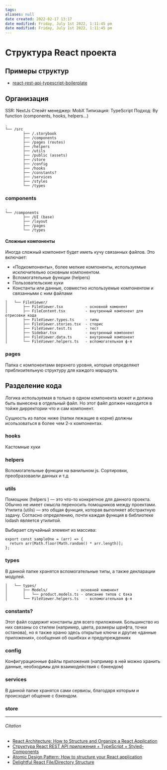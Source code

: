 ```yaml
---
tags: 
aliases: null
date created: 2022-02-17 13:17
date modified: Friday, July 1st 2022, 1:11:45 pm
date modified: Friday, July 1st 2022, 1:11:45 pm
---
```


# Структура React проекта

## Примеры структур

- [react-rest-api-typescript-boilerplate](https://github.com/gduke3/react-rest-api-typescript-boilerplate)

## Организация

SSR: NextJs
Стеэйт менеджер: MobX
Типизация: TypeScript
Подход: By function (components, hooks, helpers…)


```
.
└── /src
		├── /.storybook
		├── /components
		├── /pages (routes)
		├── /helpers
		├── /utils
		├── /public (assets)
		├── /store
		├── /config
		├── /hooks
		├── /constants?
		├── /services
		├── /styles
		└── /types
```

### components
```
.
└── /components
		├── /UI (base)
		├── /layout
		├── /pages 
		└── /types
```

#### Сложные компоненты

Иногда сложный компонент будет иметь кучу связанных файлов. Это включает:

- «Подкомпоненты», более мелкие компоненты, используемые исключительно основным компонентом.
- Вспомогательные функции (helpers)
- Пользовательские хуки
- Константы или данные, совместно используемые компонентом и связанными с ним файлами

```
│   └── FileViewer/
│       ├── FileViewer.tsx 			- основной комонент
│       ├── FileContent.tsx 		- внутренный компонент для отрисовки кода
│       ├── FileViewer.types.ts 	- типы 
│       ├── FileViewer.stories.tsx 	- сторис
│       ├── FileViewer.test.ts 		- тест
│       ├── Sidebar.tsx 			- внутренный компонент 
│       ├── FileViewer.data.ts 		- внутренный компонент 
│       └── FileViewer.helpers.ts 	- вспомогательная ф-я

```

### pages

Папка с компонентами верхнего уровня, которые определяют приблизительную структуру для каждого маршрута. 

## Разделение кода

Логика используемая в только в одном компонента может и должна быть вынесена в отдельный файл. Но этот файл должен находится в тойже дирректории что и сам компонент.

Сущность из папок ниже (папки лежащие в корне) должны исопьзоваться в более чем 2-х компонентах.

### hooks

Кастомные хуки

### helpers

Вспомогательные функции на ванильном js. Сортировки, преобразоваели данных и т.д

### utils

Помощник (helpers ) — это что-то конкретное для данного проекта. Обычно не имеет смысла переносить помощников между проектами. Утилита (utils) — это общая функция, которая выполняет абстрактную задачу. Согласно определению, почти каждая функция в библиотеке lodash является утилитой.

Выбирает случайный элемент из массива:

```
export const sampleOne = (arr) => {
  return arr[Math.floor(Math.random() * arr.length)];
};
```


### types

В данной папке хранятся вспомогательные типы, а также декларации модулей.

```
│   └── types/
│       ├── Models/ 			- основной комонент
│ 		│	└── product.models.ts - описание типов с бэка
│       └── FileViewer.helpers.ts 	- вспомогательная ф-я

```


### constants?

 Этот файл содержит константы для всего приложения. Большинство из них связаны со стилем (например, цвета, размеры шрифта, точки останова), но я также храню здесь открытые ключи и другие «данные приложения», сообщения об ошибках и предупреждениях
 

### config

Конфигурационные файлы приложения (например в ней можно хранить данные, необходимы для взаимодействия с бэкендом)

### services

В данной папке хранятся сами сервисы, благодаря которым и происходит общение с бэкендом.

### store

---

###### Citation

- [React Architecture: How to Structure and Organize a React Application](https://www.taniarascia.com/react-architecture-directory-structure/)
- [Структура React REST API приложения + TypeScript + Styled-Components](https://vc.ru/u/758273-nikita-osin/220656-struktura-react-rest-api-prilozheniya-typescript-styled-components)
- [Atomic Design Pattern: How to structure your React application](https://medium.com/@janelle.wg/atomic-design-pattern-how-to-structure-your-react-application-2bb4d9ca5f97)
- [Delightful React File/Directory Structure](https://www.joshwcomeau.com/react/file-structure/#introduction)
